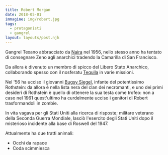 ```yaml
---
title: Robert Morgan
date: 2018-05-01
immagine: img/robert.jpg
tags:
  - protagonisti
  - gangrel
layout: layouts/post.njk
---
```


Gangrel Texano abbracciato da [Naira](http://xabacadabra.com/cursed-legacy/pg/naira) nel 1956, nello stesso anno ha tentato di consegnare Zeno agli anarchici tradendo la Camarilla di San Francisco.

Da allora è divenuto un membro di spicco del Libero Stato Anarchico, collaborando spesso con il nosferatu [Tequila](http://xabacadabra.com/cursed-legacy/pg/tequila) in varie missioni.

Nel '56 ha ucciso il giovanni [Bugsy Siegel](http://xabacadabra.com/cursed-legacy/pg/bugsy), infante del potentissimo Rothstein: da allora è nella lista nera del clan dei necromanti, e uno dei primi desideri di Rothstein è quello di ottenere la sua testa come trofeo: non a caso nel 1961 quest'ultimo ha curdelmente ucciso i genitori di Robert trasformandoli in zombie.

In vita vagava per gli Stati Uniti alla ricerca di risposte; militare veterano della Seconda Guerra Mondiale, lasciò l'esercito degli Stati Uniti dopo il misterioso incidente alla base di Roswell del 1947.

Attualmente ha due tratti animali:

- Occhi da rapace
- Coda scimmiesca
